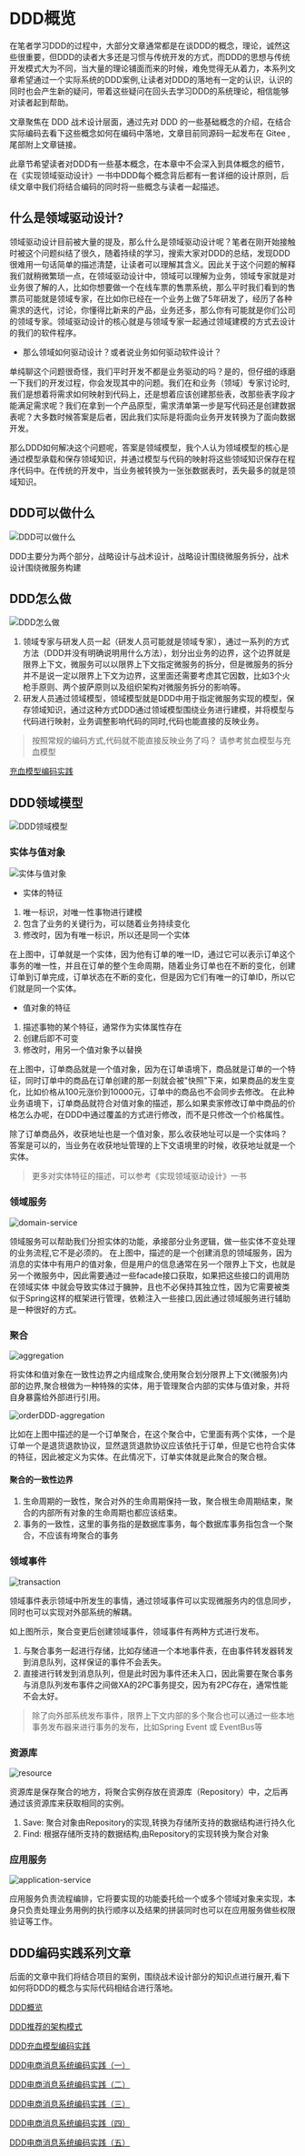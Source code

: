 # DDD概览

在笔者学习DDD的过程中，大部分文章通常都是在谈DDD的概念，理论，诚然这些很重要，但DDD的读者大多还是习惯与传统开发的方式，而DDD的思想与传统开发模式大为不同，当大量的理论铺面而来的时候，难免觉得无从着力，本系列文章希望通过一个实际系统的DDD案例,让读者对DDD的落地有一定的认识，认识的同时也会产生新的疑问，带着这些疑问在回头去学习DDD的系统理论，相信能够对读者起到帮助。

文章聚焦在 DDD 战术设计层面，通过先对 DDD 的一些基础概念的介绍，在结合实际编码去看下这些概念如何在编码中落地，文章目前同源码一起发布在 Gitee , 尾部附上文章链接。

此章节希望读者对DDD有一些基本概念，在本章中不会深入到具体概念的细节，在《实现领域驱动设计》一书中DDD每个概念背后都有一套详细的设计原则，后续文章中我们将结合编码的同时将一些概念与读者一起描述。

## 什么是领域驱动设计?

领域驱动设计目前被大量的提及，那么什么是领域驱动设计呢？笔者在刚开始接触时被这个问题纠结了很久，随着持续的学习，搜索大家对DDD的总结，发现DDD很难用一句话简单的描述清楚，让读者可以理解其含义。因此关于这个问题的解释我们就稍微繁琐一点，在领域驱动设计中，领域可以理解为业务，领域专家就是对业务很了解的人，比如你想要做一个在线车票的售票系统，那么平时我们看到的售票员可能就是领域专家，在比如你已经在一个业务上做了5年研发了，经历了各种需求的迭代，讨论，你懂得比新来的产品，业务还多，那么你有可能就是你们公司的领域专家。领域驱动设计的核心就是与领域专家一起通过领域建模的方式去设计的我们的软件程序。

* 那么领域如何驱动设计？或者说业务如何驱动软件设计？

单纯聊这个问题很奇怪，我们平时开发不都是业务驱动的吗？是的，但仔细的琢磨一下我们的开发过程，你会发现其中的问题。我们在和业务（领域）专家讨论时,我们是想着将需求如何映射到代码上，还是想着应该创建那些表，改那些表字段才能满足需求呢？我们在拿到一个产品原型，需求清单第一步是写代码还是创建数据表呢？大多数时候答案是后者，因此我们实际是将面向业务开发转换为了面向数据开发。

那么DDD如何解决这个问题呢，答案是领域模型，我个人认为领域模型的核心是通过模型承载和保存领域知识，并通过模型与代码的映射将这些领域知识保存在程序代码中。在传统的开发中，当业务被转换为一张张数据表时，丢失最多的就是领域知识。

## DDD可以做什么

![DDD可以做什么](https://gitee.com/izhengyin/ddd-message/raw/master/blog/images/ddd-do-what.png)

DDD主要分为两个部分，战略设计与战术设计，战略设计围绕微服务拆分，战术设计围绕微服务构建

## DDD怎么做

![DDD怎么做](https://gitee.com/izhengyin/ddd-message/raw/master/blog/images/ddd-how-do.png)

1. 领域专家与研发人员一起（研发人员可能就是领域专家），通过一系列的方式方法（DDD并没有明确说明用什么方法），划分出业务的边界，这个边界就是限界上下文，微服务可以以限界上下文指定微服务的拆分，但是微服务的拆分并不是说一定以限界上下文为边界，这里面还需要考虑其它因数，比如3个火枪手原则、两个披萨原则以及组织架构对微服务拆分的影响等。
2. 研发人员通过领域模型，领域模型就是DDD中用于指定微服务实现的模型，保存领域知识，通过这种方式DDD通过领域模型围绕业务进⾏建模，并将模型与代码进⾏映射，业务调整影响代码的同时,代码也能直接的反映业务。



> 按照常规的编码⽅式,代码就不能直接反映业务了吗？ 请参考贫血模型与充血模型

[充血模型编码实践](https://gitee.com/izhengyin/ddd-message/blob/master/blog/DDD%E5%85%85%E8%A1%80%E6%A8%A1%E5%9E%8B%E7%BC%96%E7%A0%81%E5%AE%9E%E8%B7%B5.md)

## DDD领域模型

![DDD领域模型](https://gitee.com/izhengyin/ddd-message/raw/master/blog/images/ddd-model.png)

### 实体与值对象

![实体与值对象](https://gitee.com/izhengyin/ddd-message/raw/master/blog/images/entitiy-and-valueobject.png)

* 实体的特征
1. 唯一标识，对唯一性事物进行建模
2. 包含了业务的关键行为，可以随着业务持续变化
3. 修改时，因为有唯一标识，所以还是同一个实体

在上图中，订单就是一个实体，因为他有订单的唯一ID，通过它可以表示订单这个事务的唯一性，并且在订单的整个生命周期，随着业务订单也在不断的变化，创建订单到订单完成，订单状态在不断的变化，但是因为它们有唯一的订单ID，所以它们就是同一个实体。

* 值对象的特征
1. 描述事物的某个特征，通常作为实体属性存在
2. 创建后即不可变
3. 修改时，用另一个值对象予以替换

在上图中，订单商品就是一个值对象，因为在订单语境下，商品就是订单的一个特征，同时订单中的商品在订单创建的那一刻就会被"快照"下来，如果商品的发生变化，比如价格从100元涨价到10000元，订单中的商品也不会同步去修改。
在此种业务语境下，订单商品就符合对值对象的描述，那么如果卖家修改订单中商品的价格怎么办呢，在DDD中通过覆盖的方式进行修改，而不是只修改一个价格属性。

除了订单商品外，收获地址也是一个值对象，那么收获地址可以是一个实体吗？ 答案是可以的，当业务在收获地址管理的上下文语境里的时候，收获地址就是一个实体。

> 更多对实体特征的描述，可以参考《实现领域驱动设计》一书

### 领域服务 

![domain-service](https://gitee.com/izhengyin/ddd-message/raw/master/blog/images/domain-service.png)

领域服务可以帮助我们分担实体的功能，承接部分业务逻辑，做一些实体不变处理的业务流程,它不是必须的。
在上图中，描述的是一个创建消息的领域服务，因为消息的实体中有用户的值对象，但是用户的信息通常在另一个限界上下文，也就是另一个微服务中，因此需要通过一些facade接口获取，如果把这些接口的调用防在领域实体
中就会导致实体过于臃肿，且也不必保持其独立性，因为它需要被类似于Spring这样的框架进行管理，依赖注入一些接口,因此通过领域服务进行辅助是一种很好的方式。

### 聚合

![aggregation](https://gitee.com/izhengyin/ddd-message/raw/master/blog/images/aggregation.png)

将实体和值对象在一致性边界之内组成聚合,使用聚合划分限界上下文(微服务)内部的边界,聚合根做为一种特殊的实体，用于管理聚合内部的实体与值对象，并将自身暴露给外部进行引用。

![orderDDD-aggregation](https://gitee.com/izhengyin/ddd-message/raw/master/blog/images/orderDDD-aggregation.png)

比如在上图中描述的是一个订单聚合，在这个聚合中，它里面有两个实体，一个是订单一个是退货退款协议，显然退货退款协议应该依托于订单，但是它也符合实体的特征，因此被定义为实体。在此情况下，订单实体就是此聚合的聚合根。

#### 聚合的一致性边界

1. 生命周期的一致性，聚合对外的生命周期保持一致，聚合根生命周期结束，聚合的内部所有对象的生命周期也都应该结束。
2. 事务的一致性，这里的事务指的是数据库事务，每个数据库事务指包含一个聚合，不应该有垮聚合的事务

### 领域事件

![transaction](https://gitee.com/izhengyin/ddd-message/raw/master/blog/images/transaction.png)

领域事件表示领域中所发生的事情，通过领域事件可以实现微服务内的信息同步，同时也可以实现对外部系统的解耦。

如上图所示，聚合变更后创建领域事件，领域事件有两种方式进行发布。

1. 与聚合事务一起进行存储，比如存储进一个本地事件表，在由事件转发器转发到消息队列，这样保证的事件不会丢失。
2. 直接进行转发到消息队列，但是此时因为事件还未入口，因此需要在聚合事务与消息队列发布事件之间做XA的2PC事务提交，因为有2PC存在，通常性能不会太好。

> 除了向外部系统发布事件，限界上下文内部的多个聚合也可以通过一些本地事务发布器来进行事务的发布，比如Spring Event 或 EventBus等

### 资源库

![resource](https://gitee.com/izhengyin/ddd-message/raw/master/blog/images/resource.png)

资源库是保存聚合的地方，将聚合实例存放在资源库（Repository）中，之后再通过该资源库来获取相同的实例。

1. Save: 聚合对象由Repository的实现,转换为存储所支持的数据结构进行持久化
2. Find: 根据存储所支持的数据结构,由Repository的实现转换为聚合对象

### 应用服务

![application-service](https://gitee.com/izhengyin/ddd-message/raw/master/blog/images/application-service.png)

应用服务负责流程编排，它将要实现的功能委托给一个或多个领域对象来实现，本身只负责处理业务用例的执行顺序以及结果的拼装同时也可以在应用服务做些权限验证等工作。

## DDD编码实践系列文章

后面的文章中我们将结合项目的案例，围绕战术设计部分的知识点进行展开,看下如何将DDD的概念与实际代码相结合进行落地。

[DDD概览](https://gitee.com/izhengyin/ddd-message/blob/master/blog/DDD%E6%A6%82%E8%A7%88.md)

[DDD推荐的架构模式]( https://gitee.com/izhengyin/ddd-message/blob/master/blog/DDD%E6%8E%A8%E8%8D%90%E7%9A%84%E6%9E%B6%E6%9E%84%E6%A8%A1%E5%BC%8F.md)

[DDD充血模型编码实践]( https://gitee.com/izhengyin/ddd-message/blob/master/blog/DDD%E5%85%85%E8%A1%80%E6%A8%A1%E5%9E%8B%E7%BC%96%E7%A0%81%E5%AE%9E%E8%B7%B5.md)

[DDD电商消息系统编码实践（一）](https://gitee.com/izhengyin/ddd-message/blob/master/blog/DDD%E7%94%B5%E5%95%86%E6%B6%88%E6%81%AF%E7%B3%BB%E7%BB%9F%E7%BC%96%E7%A0%81%E5%AE%9E%E8%B7%B5%E4%B8%80.md)

[DDD电商消息系统编码实践（二）](https://gitee.com/izhengyin/ddd-message/blob/master/blog/DDD%E7%94%B5%E5%95%86%E6%B6%88%E6%81%AF%E7%B3%BB%E7%BB%9F%E7%BC%96%E7%A0%81%E5%AE%9E%E8%B7%B5%E4%BA%8C.md)

[DDD电商消息系统编码实践（三）](https://gitee.com/izhengyin/ddd-message/blob/master/blog/DDD%E7%94%B5%E5%95%86%E6%B6%88%E6%81%AF%E7%B3%BB%E7%BB%9F%E7%BC%96%E7%A0%81%E5%AE%9E%E8%B7%B5%E4%B8%89.md)

[DDD电商消息系统编码实践（四）](https://gitee.com/izhengyin/ddd-message/blob/master/blog/DDD%E7%94%B5%E5%95%86%E6%B6%88%E6%81%AF%E7%B3%BB%E7%BB%9F%E7%BC%96%E7%A0%81%E5%AE%9E%E8%B7%B5%E5%9B%9B.md)

[DDD电商消息系统编码实践（五）](https://gitee.com/izhengyin/ddd-message/blob/master/blog/DDD%E7%94%B5%E5%95%86%E6%B6%88%E6%81%AF%E7%B3%BB%E7%BB%9F%E7%BC%96%E7%A0%81%E5%AE%9E%E8%B7%B5%E4%BA%94.md)